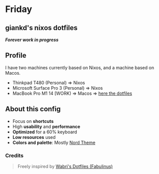 # Friday

## giankd's nixos dotfiles

***Forever work in progress***

## Profile

I have two machines currently based on Nixos, and a machine based on Macos.

* Thinkpad T480 (Personal) => Nixos
* Microsoft Surface Pro 3 (Personal) => Nixos
* MacBook Pro M1 14 [WORK) => Macos => [here the dotfiles](https://github.com/giankd/mac-doftiles)

## About this config

* Focus on **shortcuts**
* High **usability** and **performance**
* **Optimized** for a 60% keyboard
* **Low resources** used
* **Colors and palette**: Mostly [Nord Theme](https://www.nordtheme.com/docs/colors-and-palettes)

### Credits

> Freely inspired by [Wabri's Dotfiles (Fabulinus)](https://github.com/Wabri/dotfiles/tree/main/profiles/Fabulinus)
